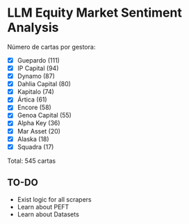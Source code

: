 # LLM Equity Market Sentiment Analysis

Número de cartas por gestora:

- [x] Guepardo (111)
- [x] IP Capital (94)
- [x] Dynamo (87)
- [x] Dahlia Capital (80)
- [x] Kapitalo (74)
- [x] Ártica (61)
- [x] Encore (58)
- [x] Genoa Capital (55)
- [x] Alpha Key (36)
- [x] Mar Asset (20)
- [x] Alaska (18)
- [x] Squadra (17)

Total: 545 cartas

## TO-DO

- Exist logic for all scrapers
- Learn about PEFT
- Learn about Datasets
